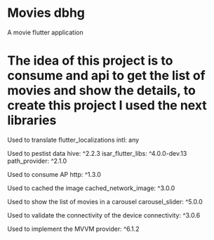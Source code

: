 # Movies dbhg

A movie flutter application

# The idea of this project is to consume and api to get the list of movies and show the details, to create this project I used the next libraries

Used to translate
flutter_localizations
intl: any

Used to pestist data
hive: ^2.2.3
isar_flutter_libs: ^4.0.0-dev.13
path_provider: ^2.1.0

Used to consume AP
http: ^1.3.0

Used to cached the image
cached_network_image: ^3.0.0

Used to show the list of movies in a carousel
carousel_slider: ^5.0.0

Used to validate the connectivity of the device
connectivity: ^3.0.6

Used to implement the MVVM
provider: ^6.1.2
